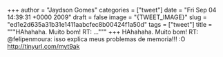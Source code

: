 
+++
author = "Jaydson Gomes"
categories = ["tweet"]
date = "Fri Sep 04 14:39:31 +0000 2009"
draft = false
image = "{TWEET_IMAGE}"
slug = "ed1e2d635a31b31e1411aabcfec8b00424f1a50d"
tags = ["tweet"]
title = """HAhahaha. Muito bom! RT: ..."""
+++
HAhahaha. Muito bom! RT: @felipenmoura: isso explica meus problemas de memoria!!! :O http://tinyurl.com/myt9ak
